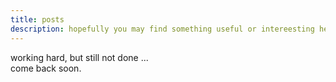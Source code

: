 ```yaml
---
title: posts
description: hopefully you may find something useful or intereesting here!
---
```


working hard, but still not done ...  
come back soon.  